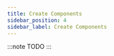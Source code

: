 ```yaml
---
title: Create Components
sidebar_position: 4
sidebar_label: Create Components
---
```


:::note
TODO
:::
